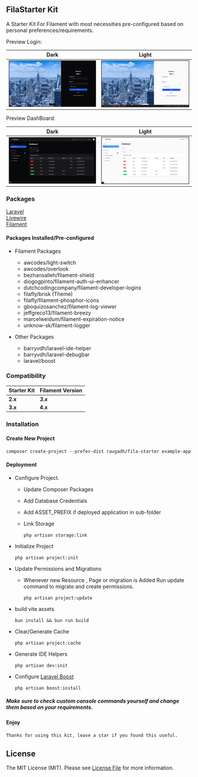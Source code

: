 ## FilaStarter Kit

A Starter Kit For Filament with most necessities
pre-configured based on personal preferences/requirements.

Preview Login:

| Dark                                   | Light                                   |
|----------------------------------------|-----------------------------------------|
| ![](https://raw.githubusercontent.com/raugadh/fila-starter/refs/heads/master/.github/preview-login-dark.webp) | ![](https://raw.githubusercontent.com/raugadh/fila-starter/refs/heads/master/.github/preview-login-light.webp) |

Preview DashBoard:

| Dark                                       | Light                                       |
|--------------------------------------------|---------------------------------------------|
| ![](https://raw.githubusercontent.com/raugadh/fila-starter/refs/heads/master/.github/preview-dashboard-dark.webp) | ![](https://raw.githubusercontent.com/raugadh/fila-starter/refs/heads/master/.github/preview-dashboard-light.webp) |

### Packages

[Laravel](https://github.com/laravel/laravel)  
[Livewire](https://github.com/livewire/livewire)  
[Filament](https://github.com/filamentphp/filament)

#### Packages Installed/Pre-configured

- Filament Packages
    - awcodes/light-switch
    - awcodes/overlook
    - bezhansalleh/filament-shield
    - diogogpinto/filament-auth-ui-enhancer
    - dutchcodingcompany/filament-developer-logins
    - filafly/brisk (Theme)
    - filafly/filament-phosphor-icons
    - gboquizosanchez/filament-log-viewer
    - jeffgreco13/filament-breezy
    - marcelweidum/filament-expiration-notice
    - unknow-sk/filament-logger

- Other Packages
    - barryvdh/laravel-ide-helper
    - barryvdh/laravel-debugbar
    - laravel/boost

### Compatibility

| Starter Kit | Filament Version |
|-------------|------------------|
| **2.x**     | **_3.x_**        |
| **3.x**     | **4.x**          |

### Installation

#### Create New Project

```fish
composer create-project --prefer-dist raugadh/fila-starter example-app
```

#### Deployment

- Configure Project.
    - Update Composer Packages
    - Add Database Credentials
    - Add ASSET_PREFIX if deployed application in sub-folder
    - Link Storage

        ```fish
        php artisan storage:link
        ```

- Initialize Project

    ```fish
    php artisan project:init
    ```

- Update Permissions and Migrations
    - Whenever new Resource , Page or migration is Added Run update command to migrate and create permissions.
        ```fish
        php artisan project:update
        ```

- build vite assets

    ```fish
    bun install && bun run build
    ```

- Clear/Generate Cache

    ```fish
    php artisan project:cache
    ```

- Generate IDE Helpers

    ```fish
    php artisan dev:init
    ```

- Configure [Laravel Boost](https://github.com/laravel/boost)

    ```fish
    php artisan boost:install
    ```

##### Make sure to check custom console commands yourself and change them based on your requirements.

#### Enjoy

    Thanks for using this kit, leave a star if you found this useful.

## License

The MIT License (MIT). Please see [License File](LICENSE.md) for more information.

